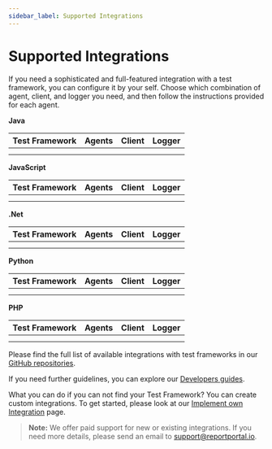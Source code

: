 ```yaml
---
sidebar_label: Supported Integrations
---
```


# Supported Integrations

If you need a sophisticated and full-featured integration with a test framework, you can configure it by your self.
Choose which combination of agent, client, and logger you need, and then follow the instructions provided for each agent.

**Java**

| **Test Framework**         | **Agents** |**Client** | **Logger**| 
|----------------------------| ------------- |------------- | ------------- |
|       | | | |
|  | | | |


**JavaScript**

| **Test Framework**         | **Agents** |**Client** | **Logger**| 
|----------------------------| ------------- |------------- | ------------- |
|       | | | |
|  | | | |

**.Net**

| **Test Framework**         | **Agents** |**Client** | **Logger**| 
|----------------------------| ------------- |------------- | ------------- |
|       | | | |
|  | | | |

**Python**

| **Test Framework**         | **Agents** |**Client** | **Logger**| 
|----------------------------| ------------- |------------- | ------------- |
|       | | | |
|  | | | |


**PHP**


| **Test Framework**         | **Agents** |**Client** | **Logger**| 
|----------------------------| ------------- |------------- | ------------- |
|       | | | |
|  | | | |


Please find the full list of available integrations with test frameworks in our [GitHub repositories](https://github.com/reportportal).

If you need further guidelines, you can explore our [Developers guides](./DevelopersGuides).

What you can do if you can not find your Test Framework?
You can create custom integrations. To get started, please look at our [Implement own Integration](./ImplementOwnIntegration) page.

>**Note:**
> We offer paid support for new or existing integrations. If you need more details, please send an email to support@reportportal.io.

